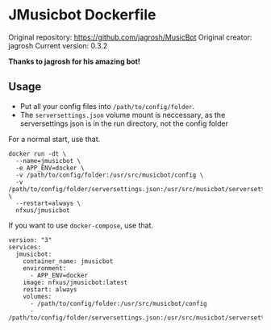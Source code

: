# JMusicbot Dockerfile

Original repository: https://github.com/jagrosh/MusicBot
Original creator: jagrosh
Current version: 0.3.2

**Thanks to jagrosh for his amazing bot!**

## Usage 

* Put all your config files into ``/path/to/config/folder``.
* The ``serversettings.json`` volume mount is neccessary, as the serversettings json is in the run directory, not the config folder

For a normal start, use that.
```
docker run -dt \  
  --name=jmusicbot \  
  -e APP_ENV=docker \
  -v /path/to/config/folder:/usr/src/musicbot/config \
  -v /path/to/config/folder/serversettings.json:/usr/src/musicbot/serversettings.json \
  --restart=always \
  nfxus/jmusicbot
```

If you want to use ``docker-compose``, use that.
```
version: "3"
services:
  jmusicbot:
    container_name: jmusicbot
    environment:
      - APP_ENV=docker
    image: nfxus/jmusicbot:latest
    restart: always
    volumes:
      - /path/to/config/folder:/usr/src/musicbot/config
      - /path/to/config/folder/serversettings.json:/usr/src/musicbot/serversettings.json
```
